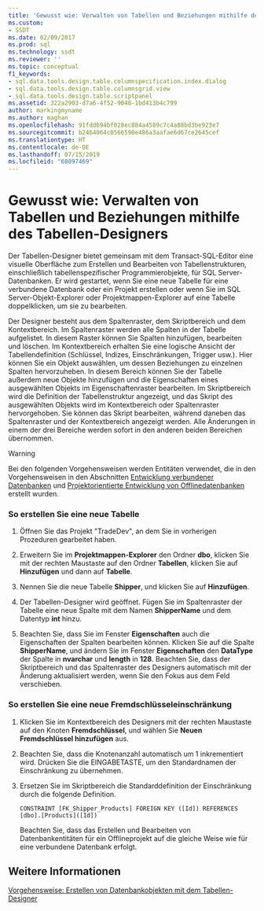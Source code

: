 ```yaml
---
title: 'Gewusst wie: Verwalten von Tabellen und Beziehungen mithilfe des Tabellen-Designers | Microsoft-Dokumentation'
ms.custom:
- SSDT
ms.date: 02/09/2017
ms.prod: sql
ms.technology: ssdt
ms.reviewer: ''
ms.topic: conceptual
f1_keywords:
- sql.data.tools.design.table.columnspecification.index.dialog
- sql.data.tools.design.table.columnsgrid.view
- sql.data.tools.design.table.scriptpanel
ms.assetid: 322a2903-d7a6-4f52-9048-1bd413b4c799
author: markingmyname
ms.author: maghan
ms.openlocfilehash: 91fddb94bf028ec884a4589c7c4a88bd3be923e7
ms.sourcegitcommit: b2464064c0566590e486a3aafae6d67ce2645cef
ms.translationtype: HT
ms.contentlocale: de-DE
ms.lasthandoff: 07/15/2019
ms.locfileid: "68097469"
---
```

# <a name="how-to-use-the-table-designer-to-manage-tables-and-relationships"></a>Gewusst wie: Verwalten von Tabellen und Beziehungen mithilfe des Tabellen-Designers
Der Tabellen-Designer bietet gemeinsam mit dem Transact\-SQL-Editor eine visuelle Oberfläche zum Erstellen und Bearbeiten von Tabellenstrukturen, einschließlich tabellenspezifischer Programmierobjekte, für SQL Server-Datenbanken.  Er wird gestartet, wenn Sie eine neue Tabelle für eine verbundene Datenbank oder ein Projekt erstellen oder wenn Sie im SQL Server-Objekt-Explorer oder Projektmappen-Explorer auf eine Tabelle doppelklicken, um sie zu bearbeiten.  
  
Der Designer besteht aus dem Spaltenraster, dem Skriptbereich und dem Kontextbereich. Im Spaltenraster werden alle Spalten in der Tabelle aufgelistet. In diesem Raster können Sie Spalten hinzufügen, bearbeiten und löschen.  Im Kontextbereich erhalten Sie eine logische Ansicht der Tabellendefinition (Schlüssel, Indizes, Einschränkungen, Trigger usw.). Hier können Sie ein Objekt auswählen, um dessen Beziehungen zu einzelnen Spalten hervorzuheben. In diesem Bereich können Sie der Tabelle außerdem neue Objekte hinzufügen und die Eigenschaften eines ausgewählten Objekts im Eigenschaftenraster bearbeiten. Im Skriptbereich wird die Definition der Tabellenstruktur angezeigt, und das Skript des ausgewählten Objekts wird im Kontextbereich oder Spaltenraster hervorgehoben. Sie können das Skript bearbeiten, während daneben das Spaltenraster und der Kontextbereich angezeigt werden. Alle Änderungen in einem der drei Bereiche werden sofort in den anderen beiden Bereichen übernommen.  
  
> [!WARNING]  
> Bei den folgenden Vorgehensweisen werden Entitäten verwendet, die in den Vorgehensweisen in den Abschnitten [Entwicklung verbundener Datenbanken](../ssdt/connected-database-development.md) und [Projektorientierte Entwicklung von Offlinedatenbanken](../ssdt/project-oriented-offline-database-development.md) erstellt wurden.  
  
### <a name="to-create-a-new-table"></a>So erstellen Sie eine neue Tabelle  
  
1.  Öffnen Sie das Projekt "TradeDev", an dem Sie in vorherigen Prozeduren gearbeitet haben.  
  
2.  Erweitern Sie im **Projektmappen-Explorer** den Ordner **dbo**, klicken Sie mit der rechten Maustaste auf den Ordner **Tabellen**, klicken Sie auf **Hinzufügen** und dann auf **Tabelle**.  
  
3.  Nennen Sie die neue Tabelle **Shipper**, und klicken Sie auf **Hinzufügen**.  
  
4.  Der Tabellen-Designer wird geöffnet. Fügen Sie im Spaltenraster der Tabelle eine neue Spalte mit dem Namen **ShipperName** und dem Datentyp **int** hinzu.  
  
5.  Beachten Sie, dass Sie im Fenster **Eigenschaften** auch die Eigenschaften der Spalten bearbeiten können. Klicken Sie auf die Spalte **ShipperName**, und ändern Sie im Fenster **Eigenschaften** den **DataType** der Spalte in **nvarchar** und **length** in **128**. Beachten Sie, dass der Skriptbereich und das Spaltenraster des Designers automatisch mit der Änderung aktualisiert werden, wenn Sie den Fokus aus dem Feld verschieben.  
  
### <a name="to-create-a-new-foreign-key-constraint"></a>So erstellen Sie eine neue Fremdschlüsseleinschränkung  
  
1.  Klicken Sie im Kontextbereich des Designers mit der rechten Maustaste auf den Knoten **Fremdschlüssel**, und wählen Sie **Neuen Fremdschlüssel hinzufügen** aus.  
  
2.  Beachten Sie, dass die Knotenanzahl automatisch um 1 inkrementiert wird. Drücken Sie die EINGABETASTE, um den Standardnamen der Einschränkung zu übernehmen.  
  
3.  Ersetzen Sie im Skriptbereich die Standarddefinition der Einschränkung durch die folgende Definition.  
  
    ```  
    CONSTRAINT [FK_Shipper_Products] FOREIGN KEY ([Id]) REFERENCES [dbo].[Products]([Id])  
    ```  
  
    Beachten Sie, dass das Erstellen und Bearbeiten von Datenbankentitäten für ein Offlineprojekt auf die gleiche Weise wie für eine verbundene Datenbank erfolgt.  
  
## <a name="see-also"></a>Weitere Informationen  
[Vorgehensweise: Erstellen von Datenbankobjekten mit dem Tabellen-Designer](../ssdt/how-to-create-database-objects-using-table-designer.md)  
  
